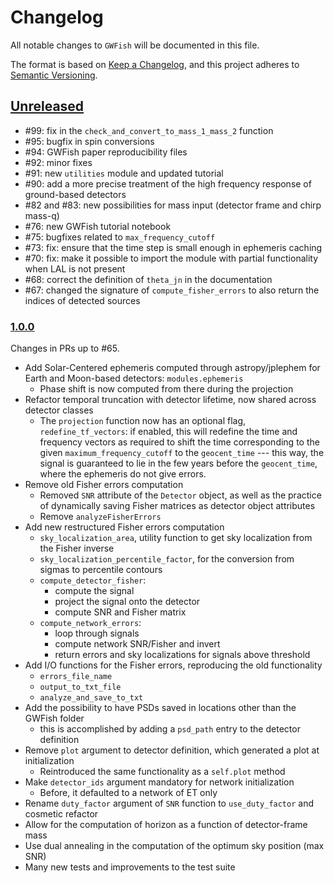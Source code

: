# Changelog

All notable changes to `GWFish` will be documented in this file.

The format is based on [Keep a Changelog](https://keepachangelog.com/en/1.0.0/), and this project adheres to [Semantic Versioning](https://semver.org/spec/v2.0.0.html).

## [Unreleased]

- #99: fix in the `check_and_convert_to_mass_1_mass_2` function
- #95: bugfix in spin conversions
- #94: GWFish paper reproducibility files
- #92: minor fixes
- #91: new `utilities` module and updated tutorial
- #90: add a more precise treatment of the high frequency response of ground-based detectors
- #82 and #83: new possibilities for mass input (detector frame and chirp mass-q)
- #76: new GWFish tutorial notebook
- #75: bugfixes related to `max_frequency_cutoff`
- #73: fix: ensure that the time step is small enough in ephemeris caching
- #70: fix: make it possible to import the module with partial functionality when LAL is not present
- #68: correct the definition of `theta_jn` in the documentation
- #67: changed the signature of `compute_fisher_errors` to also return the indices of detected sources

### [1.0.0]

Changes in PRs up to #65.

- Add Solar-Centered ephemeris computed through astropy/jplephem for Earth and Moon-based detectors: `modules.ephemeris`
    - Phase shift is now computed from there during the projection
- Refactor temporal truncation with detector lifetime, now shared across detector classes
    - The `projection` function now has an optional flag, `redefine_tf_vectors`: if enabled, 
        this will redefine the time and frequency vectors as required to shift the time corresponding to the
        given `maximum_frequency_cutoff` to the `geocent_time` --- this way, the signal is guaranteed to lie 
        in the few years before the `geocent_time`, where the ephemeris do not give errors. 
- Remove old Fisher errors computation
    - Removed `SNR` attribute of the `Detector` object, 
    as well as the practice of dynamically saving Fisher matrices as detector object attributes 
    - Remove `analyzeFisherErrors`
- Add new restructured Fisher errors computation
    - `sky_localization_area`, utility function to get sky localization from the Fisher inverse
    - `sky_localization_percentile_factor`, for the conversion from sigmas to percentile contours
    - `compute_detector_fisher`:
        - compute the signal
        - project the signal onto the detector
        - compute SNR and Fisher matrix
    - `compute_network_errors`:
        - loop through signals
        - compute network SNR/Fisher and invert
        - return errors and sky localizations for signals above threshold 
- Add I/O functions for the Fisher errors, reproducing the old functionality
    - `errors_file_name`
    - `output_to_txt_file`
    - `analyze_and_save_to_txt`
- Add the possibility to have PSDs saved in locations other than the GWFish folder 
    - this is accomplished by adding a `psd_path` entry to the detector definition
- Remove `plot` argument to detector definition, which generated a plot at initialization
    - Reintroduced the same functionality as a `self.plot` method
- Make `detector_ids` argument mandatory for network initialization
    - Before, it defaulted to a network of ET only
- Rename `duty_factor` argument of `SNR` function to `use_duty_factor` and cosmetic refactor
- Allow for the computation of horizon as a function of detector-frame mass
- Use dual annealing in the computation of the optimum sky position (max SNR)
- Many new tests and improvements to the test suite

[unreleased]: https://github.com/janosch314/GWFish/compare/main...9c8b9e7873

[1.0.0]: https://github.com/janosch314/GWFish/compare/9c8b9e787...934a9a90fa